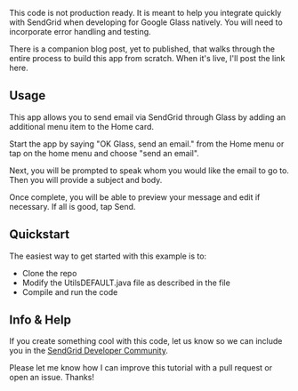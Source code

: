 This code is not production ready. It is meant to help you integrate quickly with SendGrid when developing for Google Glass natively. You will need to incorporate error handling and testing. 

There is a companion blog post, yet to published, that walks through the entire process to build this app from scratch. When it's live, I'll post the link here.

## Usage

This app allows you to send email via SendGrid through Glass by adding an additional menu item to the Home card. 

Start the app by saying "OK Glass, send an email." from the Home menu or tap on the home menu and choose "send an email".

Next, you will be prompted to speak whom you would like the email to go to. Then you will provide a subject and body.

Once complete, you will be able to preview your message and edit if necessary. If all is good, tap Send.

## Quickstart

The easiest way to get started with this example is to:

* Clone the repo
* Modify the UtilsDEFAULT.java file as described in the file
* Compile and run the code

## Info & Help

If you create something cool with this code, let us know so we can include you in the [SendGrid Developer Community](http://sendgrid.com/developers/developers).

Please let me know how I can improve this tutorial with a pull request or open an issue. Thanks! 